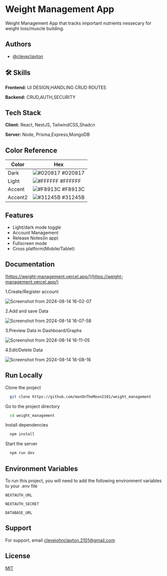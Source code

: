 
# Weight Management App

Weight Management App that tracks important nutrients nessecary for weight loss/muscle building.


## Authors

- [@cleveclayton](https://github.com/manOnTheMoon2101)


## 🛠 Skills
**Frontend:** UI DESIGN,HANDLING CRUD ROUTES

**Backend:** CRUD,AUTH,SECURITY


## Tech Stack

**Client:** React, NextJS, TailwindCSS,Shadcn

**Server:** Node, Prisma,Express,MongoDB

## Color Reference

| Color             | Hex                                                                |
| ----------------- | ------------------------------------------------------------------ |
| Dark | ![#020817](https://via.placeholder.com/10/020817?text=+) #020817 |
| Light | ![#FFFFFF](https://via.placeholder.com/10/FFFFFF?text=+) #FFFFFF|
| Accent | ![#F8913C](https://via.placeholder.com/10/F8913C?text=+) #F8913C|
| Accent2 | ![#31245B](https://via.placeholder.com/10/31245B?text=+) #31245B |


## Features

- Light/dark mode toggle
- Account Management
- Release Notes(in app)
- Fullscreen mode
- Cross platform(Mobile/Tablet)


## Documentation

[https://weight-management.vercel.app/](https://weight-management.vercel.app/)

1.Create/Register account

![Screenshot from 2024-08-14 16-02-07](https://github.com/user-attachments/assets/8a3c3f47-9f77-462b-aca0-a0ab5bf33650)



2.Add and save Data

![Screenshot from 2024-08-14 16-07-58](https://github.com/user-attachments/assets/e584ba33-72b3-48e7-ab6e-a5bd3243067a)


3.Preview Data in Dashboard/Graphs

![Screenshot from 2024-08-14 16-11-05](https://github.com/user-attachments/assets/98ca5dfc-2560-438b-903f-5f24d0437f03)

4.Edit/Delete Data

![Screenshot from 2024-08-14 16-08-16](https://github.com/user-attachments/assets/0235b091-9666-4b0a-8834-99012e397184)

## Run Locally

Clone the project

```bash
  git clone https://github.com/manOnTheMoon2101/weight_management
```

Go to the project directory

```bash
  cd weight_management
```

Install dependencies

```bash
  npm install
```

Start the server

```bash
  npm run dev
```


## Environment Variables

To run this project, you will need to add the following environment variables to your .env file

`NEXTAUTH_URL`

`NEXTAUTH_SECRET`

`DATABASE_URL`


## Support

For support, email clevejohnclayton.2101@gmail.com


## License

[MIT](https://choosealicense.com/licenses/mit/)
